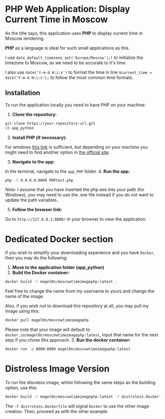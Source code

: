 # PHP Web Application: Display Current Time in Moscow

As the title says, this application uses **PHP** to display current time in Moscow rendering.

**PHP** as a language is ideal for such small applications as this.

I use
```date_default_timezone_set('Europe/Moscow');)```
to initialize the timezone to Moscow, as we need to be accurate to it's time

I also use `date('Y-m-d H:i:s')` to format the time in line `$current_time = date('Y-m-d H:i:s');` to follow the most common time formats.

## Installation

To run the application locally you need to have PHP on your machine:

1. **Clone the repository:**
```bash
git clone https://your-repository-url.git
cd app_python
```

2. **Install PHP (if necessary):**

For windows [this link](https://windows.php.net/downloads/releases/php-8.4.3-Win32-vs17-x64.zip) is sufficient, 
but depending on your machine you might need to find another option in [the official site](https://www.php.net/manual/en/install.php).

3. **Navigate to the app:**

In the terminal, navigate to the ```app_PHP``` folder.
4. **Run the app:**
```bash 
php -S 0.0.0.0:8000 PHPtest.php
```

*Note:* I assume that you have inserted the php.exe into your path (for Windows), 
you may need to use the .exe file instead if you do not want to update the path variables.

5. **Follow the browser link:**
    
Go to ``http://127.0.0.1:8000/`` in your browser to view the application.

# Dedicated Docker section

If you wish to simplify your downloading experience and you have `Docker`, then you may do the following:

1. **Move to the application folder (app_python)**
2. **Build the Docker container:**
```bash
docker build -t magel0n/moscowtimeimagephp:latest .
```
Feel free to change the name from my username to yours and change the name of the image.

Also, if you wish not to download this repository at all, you may pull my image using this:
```bash
docker pull magel0n/moscowtimeimagephp
```
Please note that your image will default to ```docker.io/magel0n/moscowtimeimagephp:latest```,
input that name for the next step if you chose this approach.
3. **Run the docker container:**
```bash
docker run -p 8000:8000 magel0n/moscowtimeimagephp:latest 
```

# Distroless Image Version
To run the disroless image, whilst following the same steps as the building option, use this:
```bash
docker build -t magel0n/moscowtimeimagephp:latest -f distroless.Dockerfile .
```
The ```-f distroless.Dockerfile``` will signal `Docker` to use the other image creation.
Then, proceed as with the other example.
